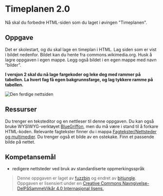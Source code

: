 Timeplanen 2.0
==============
Nå skal du forbedre HTML-siden som du laget i øvingen "Timeplanen".

Oppgave
-------
Det er skolestart, og du skal lage en timeplan i HTML. Lag siden som er vist i bildet nedenfor. Bildet kan du hente fra commons.wikimedia.org. Husk å lagre oppgaven i egen mappe. Legg også bildet i en egen mappe med navn “bilder”.

**I versjon 2 skal du nå lage fargekoder og leke deg med rammer på tabellen. La hvert fag få egen bakgrunnsfarge, og lag tykkere ramme på tabellen.**


![Den ferdige nettsiden](https://github.com/bitjungle/IT1/blob/master/Bilder/timeplan.png)

Ressurser
---------
Du trenger en teksteditor og en nettleser til denne oppgaven. Du kan også bruke WYSIWYG-verktøyet [BlueGriffon](http://bluegriffon.org/), men du må være i stand til å forkare HTML-koden.
Relevante fagtekster finner du i mappa [Fagtekster/Nettsteder og multimedier](https://github.com/bitjungle/IT1/tree/master/Fagtekster/Nettsteder%20og%20multimedier).
Du trenger også et bilde av en ostekake. Finn et passende bilde på nettet.

Kompetansemål
-------------
* redigere nettsteder ved bruk av standardiserte oppmerkingsspråk

>Denne oppgaven er laget av [fuzzbin](https://github.com/fuzzbin) og endret av [bitjungle](https://github.com/bitjungle).  
>Oppgaven er lisensiert under en
>[Creative Commons Navngivelse-DelPåSammeVilkår 4.0 Internasjonal lisens.
](http://creativecommons.org/licenses/by-sa/4.0/)
